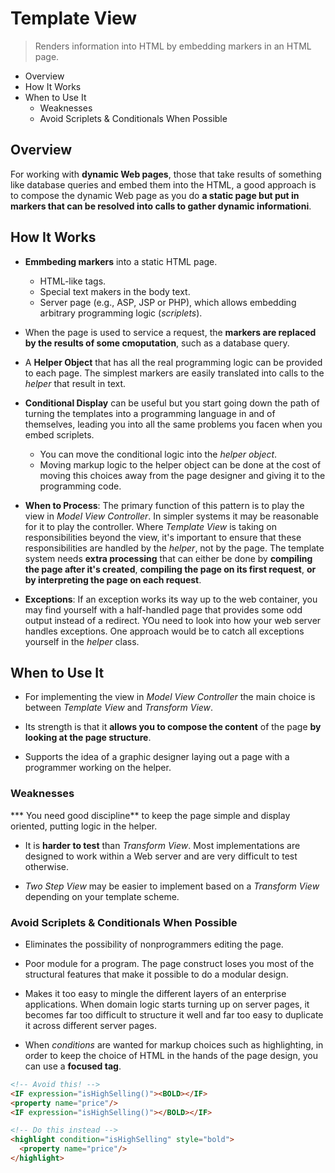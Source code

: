 # Template View

> Renders information into HTML by embedding markers in an HTML page.

* Overview
* How It Works
* When to Use It
  * Weaknesses
  * Avoid Scriplets & Conditionals When Possible

## Overview

For working with **dynamic Web pages**, those that take results of something like database queries and embed them into the HTML, a good approach is to compose the dynamic Web page as you do **a static page but put in markers that can be resolved into calls to gather dynamic informationi**.

## How It Works

* **Emmbeding markers** into a static HTML page.
  * HTML-like tags.
  * Special text makers in the body text.
  * Server page (e.g., ASP, JSP or PHP), which allows embedding arbitrary programming logic (*scriplets*).

* When the page is used to service a request, the **markers are replaced by the results of some cmoputation**, such as a database query.

* A **Helper Object** that has all the real programming logic can be provided to each page. The simplest markers are easily translated into calls to the *helper* that result in text.

* **Conditional Display** can be useful but you start going down the path of turning the templates into a programming language in and of themselves, leading you into all the same problems you facen when you embed scriplets.
  * You can move the conditional logic into the *helper object*.
  * Moving markup logic to the helper object can be done at the cost of moving this choices away from the page designer and giving it to the programming code.

* **When to Process**: The primary function of this pattern is to play the view in *Model View Controller*. In simpler systems it may be reasonable for it to play the controller. Where *Template View* is taking on responsibilities beyond the view, it's important to ensure that these responsibilities are handled by the *helper*, not by the page. The template system needs **extra processing** that can either be done by **compiling the page after it's created**, **compiling the page on its first request**, **or by interpreting the page on each request**.

* **Exceptions**: If an exception works its way up to the web container, you may find yourself with a half-handled page that provides some odd output instead of a redirect. YOu need to look into how your web server handles exceptions. One approach would be to catch all exceptions yourself in the *helper* class.

## When to Use It

* For implementing the view in *Model View Controller* the main choice is between *Template View* and *Transform View*.

* Its strength is that it **allows you to compose the content** of the page **by looking at the page structure**.

* Supports the idea of a graphic designer laying out a page with a programmer working on the helper.

### Weaknesses

*** You need good discipline** to keep the page simple and display oriented, putting logic in the helper.

* It is **harder to test** than *Transform View*. Most implementations are designed to work within a Web server and are very difficult to test otherwise.

* *Two Step View* may be easier to implement based on a *Transform View* depending on your template scheme.

### Avoid Scriplets & Conditionals When Possible

* Eliminates the possibility of nonprogrammers editing the page.

* Poor module for a program. The page construct loses you most of the structural features that make it possible to do a modular design.

* Makes it too easy to mingle the different layers of an enterprise applications. When domain logic starts turning up on server pages, it becomes far too difficult to structure it well and far too easy to duplicate it across different server pages.

* When *conditions* are wanted for markup choices such as highlighting, in order to keep the choice of HTML in the hands of the page design, you can use a **focused tag**.

```html
<!-- Avoid this! -->
<IF expression="isHighSelling()"><BOLD></IF>
<property name="price"/>
<IF expression="isHighSelling()"></BOLD></IF>

<!-- Do this instead -->
<highlight condition="isHighSelling" style="bold">
  <property name="price"/>
</highlight>
```
